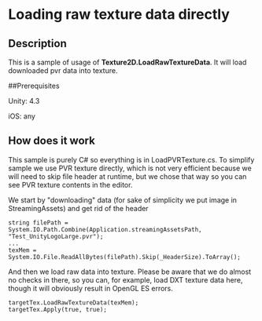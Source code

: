 # Loading raw texture data directly


## Description

This is a sample of usage of **Texture2D.LoadRawTextureData**. It will load downloaded pvr data into texture.


##Prerequisites

Unity: 4.3

iOS: any


## How does it work

This sample is purely C# so everything is in LoadPVRTexture.cs. To simplify sample we use PVR texture directly, which is not very efficient because we will need to skip file header at runtime, but we chose that way so you can see PVR texture contents in the editor.

We start by "downloading" data (for sake of simplicity we put image in StreamingAssets) and get rid of the header

	string filePath = System.IO.Path.Combine(Application.streamingAssetsPath, "Test_UnityLogoLarge.pvr");
	...
	texMem = System.IO.File.ReadAllBytes(filePath).Skip(_HeaderSize).ToArray();

And then we load raw data into texture. Please be aware that we do almost no checks in there, so you can, for example, load DXT texture data here, though it will obviously result in OpenGL ES errors.

	targetTex.LoadRawTextureData(texMem);
	targetTex.Apply(true, true);
